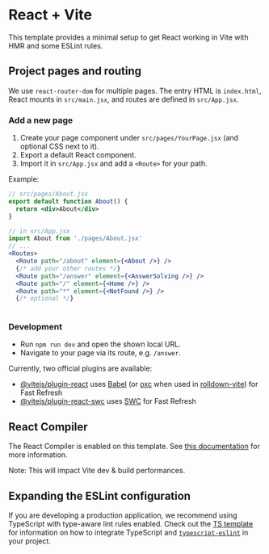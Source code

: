 # React + Vite

This template provides a minimal setup to get React working in Vite with HMR and some ESLint rules.
## Project pages and routing

We use `react-router-dom` for multiple pages. The entry HTML is `index.html`, React mounts in `src/main.jsx`, and routes are defined in `src/App.jsx`.

### Add a new page
1. Create your page component under `src/pages/YourPage.jsx` (and optional CSS next to it).
2. Export a default React component.
3. Import it in `src/App.jsx` and add a `<Route>` for your path.

Example:

```jsx
// src/pages/About.jsx
export default function About() {
  return <div>About</div>
}
```

```jsx
// in src/App.jsx
import About from './pages/About.jsx'
// ...
<Routes>
  <Route path="/about" element={<About />} />
  {/* add your other routes */}
  <Route path="/answer" element={<AnswerSolving />} />
  <Route path="/" element={<Home />} />
  <Route path="*" element={<NotFound />} />
  {/* optional */}
  
```

### Development
- Run `npm run dev` and open the shown local URL.
- Navigate to your page via its route, e.g. `/answer`.


Currently, two official plugins are available:

- [@vitejs/plugin-react](https://github.com/vitejs/vite-plugin-react/blob/main/packages/plugin-react) uses [Babel](https://babeljs.io/) (or [oxc](https://oxc.rs) when used in [rolldown-vite](https://vite.dev/guide/rolldown)) for Fast Refresh
- [@vitejs/plugin-react-swc](https://github.com/vitejs/vite-plugin-react/blob/main/packages/plugin-react-swc) uses [SWC](https://swc.rs/) for Fast Refresh

## React Compiler

The React Compiler is enabled on this template. See [this documentation](https://react.dev/learn/react-compiler) for more information.

Note: This will impact Vite dev & build performances.

## Expanding the ESLint configuration

If you are developing a production application, we recommend using TypeScript with type-aware lint rules enabled. Check out the [TS template](https://github.com/vitejs/vite/tree/main/packages/create-vite/template-react-ts) for information on how to integrate TypeScript and [`typescript-eslint`](https://typescript-eslint.io) in your project.
